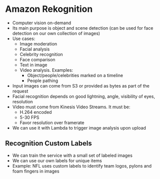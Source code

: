 # Amazon Rekognition

- Computer vision on-demand
- Its main purpose is object and scene detection (can be used for face detection on our own collection of images)
- Use cases:
    - Image moderation
    - Facial analysis
    - Celebrity recognition
    - Face comparison
    - Text in image
    - Video analysis. Examples:
        - Object/people/celebrities marked on a timeline
        - People pathing
- Input images can come from S3 or provided as bytes as part of the request
- Facial recognition depends on good lightning, angle, visibility of eyes, resolution
- Video must come from Kinesis Video Streams. It must be:
    - H.264 encoded
    - 5-30 FPS
    - Favor resolution over framerate
- We can use it with Lambda to trigger image analysis upon upload

## Recognition Custom Labels

- We can train the service with a small set of labeled images
- We can use our own labels for unique items
- Example: NFL uses custom labels to identify team logos, pylons and foam fingers in images